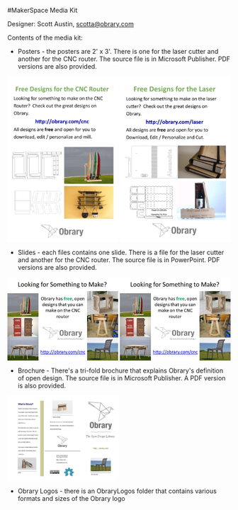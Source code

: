 #MakerSpace Media Kit

Designer: Scott Austin, scotta@obrary.com

Contents of the media kit:

- Posters - the posters are 2' x 3'.  There is one for the laser cutter and another for the CNC router.  The source file is in Microsoft Publisher.  PDF versions are also provided.

<img src="/Posters/Images/CNCRouter-Poster.jpg" align="middle" width="250" >

<img src="/Posters/Images/LaserCutter-Poster.jpg" align="middle" width="250" >

- Slides - each files contains one slide.  There is a file for the laser cutter and another for the CNC router.  The source file is in PowerPoint. PDF versions are also provided.

<img src="/Slides/Images/CNCRouter-Slide.jpg" align="middle" width="250" >

<img src="/Slides/Images/CNCRouter-Slide.jpg" align="middle" width="250" >

- Brochure - There's a tri-fold brochure that explains Obrary's definition of open design.  The source file is in Microsoft Publisher.  A PDF version is also provided.

<img src="/Brochures/Images/Obrary-OpenDesign-TriFold.jpg" align="middle" width="250" >

- Obrary Logos - there is an ObraryLogos folder that contains various formats and sizes of the Obrary logo